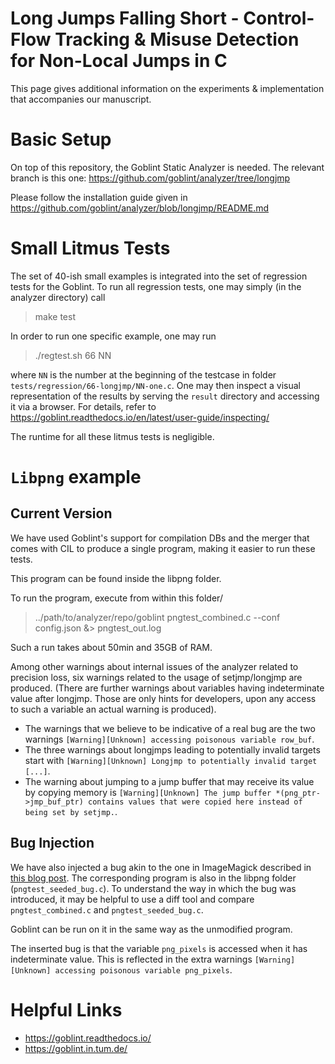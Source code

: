 # Long Jumps Falling Short - Control-Flow Tracking & Misuse Detection for Non-Local Jumps in C

This page gives additional information on the experiments & implementation
that accompanies our manuscript.

# Basic Setup

On top of this repository, the Goblint Static Analyzer is needed.
The relevant branch is this one: https://github.com/goblint/analyzer/tree/longjmp

Please follow the installation guide given in https://github.com/goblint/analyzer/blob/longjmp/README.md

# Small Litmus Tests

The set of 40-ish small examples is integrated into the set of regression tests for the Goblint.
To run all regression tests, one may simply (in the analyzer directory) call

> make test

In order to run one specific example, one may run

> ./regtest.sh 66 NN

where `NN` is the number at the beginning of the testcase in folder `tests/regression/66-longjmp/NN-one.c`.
One may then inspect a visual representation of the results by serving the
`result` directory and accessing it via a browser. For details, refer to https://goblint.readthedocs.io/en/latest/user-guide/inspecting/

The runtime for all these litmus tests is negligible.

# `Libpng` example

## Current Version

We have used Goblint's support for compilation DBs and the merger that comes with CIL to produce a single program, making it easier to run these tests.

This program can be found inside the libpng folder.

To run the program, execute from within this folder/

>  ../path/to/analyzer/repo/goblint pngtest_combined.c  --conf config.json &> pngtest_out.log

Such a run takes about 50min and 35GB of RAM.

Among other warnings about internal issues of the analyzer related to precision loss, six warnings related to the usage of
setjmp/longjmp are produced. (There are further warnings about variables having indeterminate value after longjmp. Those are only hints for developers, upon any access to such a variable an actual warning is produced).

- The warnings that we believe to be indicative of a real bug are the two warnings `[Warning][Unknown] accessing poisonous variable row_buf`.
- The three warnings about longjmps leading to potentially invalid targets start with `[Warning][Unknown] Longjmp to potentially invalid target [...]`.
- The warning about jumping to a jump buffer that may receive its value by copying memory is `[Warning][Unknown] The jump buffer *(png_ptr->jmp_buf_ptr) contains values that were copied here instead of being set by setjmp.`.

## Bug Injection

We have also injected a bug akin to the one in ImageMagick described in
[this blog post](https://patrakov.blogspot.com/2009/07/dangers-of-setjmplongjmp.html).
The corresponding program is also in the libpng folder (`pngtest_seeded_bug.c`).
To understand the way in which the bug was introduced, it may be helpful to use a diff tool and compare
`pngtest_combined.c` and `pngtest_seeded_bug.c`.

Goblint can be run on it in the same way as the unmodified program.

The inserted bug is that the variable `png_pixels` is accessed when it has indeterminate value.
This is reflected in the extra warnings `[Warning][Unknown] accessing poisonous variable png_pixels`.



# Helpful Links

- https://goblint.readthedocs.io/
- https://goblint.in.tum.de/
